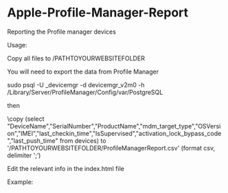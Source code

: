 # Apple-Profile-Manager-Report
Reporting the Profile manager devices


Usage:

Copy all files to /PATHTOYOURWEBSITEFOLDER


You will need to export the data from Profile Manager


sudo psql -U _devicemgr -d devicemgr_v2m0 -h /Library/Server/ProfileManager/Config/var/PostgreSQL


then


\copy (select "DeviceName","SerialNumber","ProductName","mdm_target_type","OSVersion","IMEI","last_checkin_time","IsSupervised","activation_lock_bypass_code","last_push_time" from devices) to '/PATHTOYOURWEBSITEFOLDER/ProfileManagerReport.csv' (format csv, delimiter ';’)


Edit the relevant info in the index.html file

Example:

